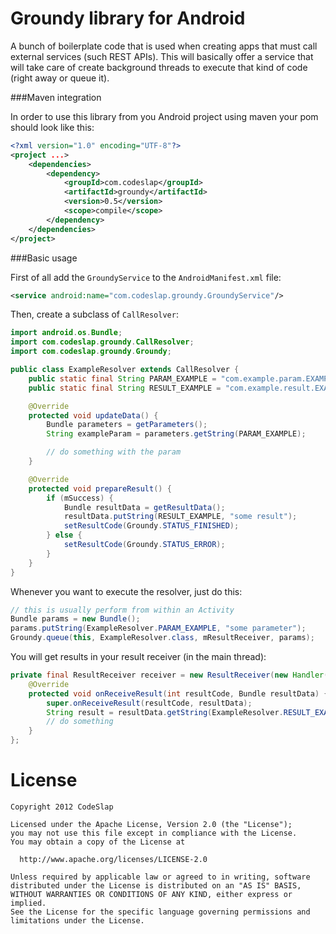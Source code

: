 Groundy library for Android
===========================

A bunch of boilerplate code that is used when creating apps that must call external
services (such REST APIs). This will basically offer a service that will take care
of create background threads to execute that kind of code (right away or queue it).

###Maven integration

In order to use this library from you Android project using maven your pom should look like this:

```xml
<?xml version="1.0" encoding="UTF-8"?>
<project ...>
    <dependencies>
        <dependency>
            <groupId>com.codeslap</groupId>
            <artifactId>groundy</artifactId>
            <version>0.5</version>
            <scope>compile</scope>
        </dependency>
    </dependencies>
</project>
```
###Basic usage

First of all add the `GroundyService` to the `AndroidManifest.xml` file:

```xml
<service android:name="com.codeslap.groundy.GroundyService"/>
```

Then, create a subclass of `CallResolver`:

```java
import android.os.Bundle;
import com.codeslap.groundy.CallResolver;
import com.codeslap.groundy.Groundy;

public class ExampleResolver extends CallResolver {
    public static final String PARAM_EXAMPLE = "com.example.param.EXAMPLE";
    public static final String RESULT_EXAMPLE = "com.example.result.EXAMPLE";

    @Override
    protected void updateData() {
        Bundle parameters = getParameters();
        String exampleParam = parameters.getString(PARAM_EXAMPLE);

        // do something with the param
    }

    @Override
    protected void prepareResult() {
        if (mSuccess) {
            Bundle resultData = getResultData();
            resultData.putString(RESULT_EXAMPLE, "some result");
            setResultCode(Groundy.STATUS_FINISHED);
        } else {
            setResultCode(Groundy.STATUS_ERROR);
        }
    }
}
```

Whenever you want to execute the resolver, just do this:

```java
// this is usually perform from within an Activity
Bundle params = new Bundle();
params.putString(ExampleResolver.PARAM_EXAMPLE, "some parameter");
Groundy.queue(this, ExampleResolver.class, mResultReceiver, params);
```

You will get results in your result receiver (in the main thread):

```java
private final ResultReceiver receiver = new ResultReceiver(new Handler()){
    @Override
    protected void onReceiveResult(int resultCode, Bundle resultData) {
        super.onReceiveResult(resultCode, resultData);
        String result = resultData.getString(ExampleResolver.RESULT_EXAMPLE);
        // do something
    }
};
```

License
=======

    Copyright 2012 CodeSlap

    Licensed under the Apache License, Version 2.0 (the "License");
    you may not use this file except in compliance with the License.
    You may obtain a copy of the License at

      http://www.apache.org/licenses/LICENSE-2.0

    Unless required by applicable law or agreed to in writing, software
    distributed under the License is distributed on an "AS IS" BASIS,
    WITHOUT WARRANTIES OR CONDITIONS OF ANY KIND, either express or implied.
    See the License for the specific language governing permissions and
    limitations under the License.